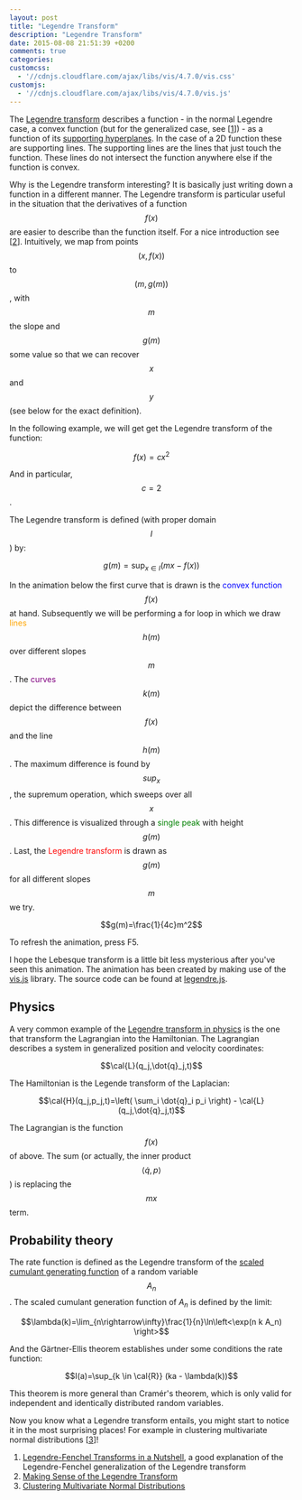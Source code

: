 ```yaml
---
layout: post
title: "Legendre Transform"
description: "Legendre Transform"
date: 2015-08-08 21:51:39 +0200
comments: true
categories:
customcss:
  - '//cdnjs.cloudflare.com/ajax/libs/vis/4.7.0/vis.css'
customjs:
  - '//cdnjs.cloudflare.com/ajax/libs/vis/4.7.0/vis.js'
---
```


The [Legendre transform](https://en.wikipedia.org/wiki/Legendre_transformation) describes a function - in the normal
Legendre case, a convex function (but for the generalized case, see [[1]]) - as a function of its
[supporting hyperplanes](https://en.wikipedia.org/wiki/Supporting_hyperplane). In the case of a 2D function these are
supporting lines. The supporting lines are the lines that just touch the function. These lines do not intersect the
function anywhere else if the function is convex.

Why is the Legendre transform interesting? It is basically just writing down a function in a different manner. The
Legendre transform is particular useful in the situation that the derivatives of a function $$f(x)$$ are easier to
describe than the function itself. For a nice introduction see [[2]]. Intuitively, we map from points $$(x,f(x))$$ to
$$(m,g(m))$$, with $$m$$ the slope and $$g(m)$$ some value so that we can recover $$x$$ and $$y$$ (see below for the
exact definition).

In the following example, we will get get the Legendre transform of the function:

$$f(x)=c x^2$$

And in particular, $$c=2$$.

The Legendre transform is defined (with proper domain $$I$$) by:

$$g(m)=\sup_{x \in I}(mx - f(x))$$

In the animation below the first curve that is drawn is the <font color='blue'>convex function</font> $$f(x)$$ at hand.
Subsequently we will be performing a for loop in which we draw <font color='orange'>lines</font> $$h(m)$$ over different slopes $$m$$.
The <font color='purple'>curves</font> $$k(m)$$ depict the
difference between $$f(x)$$ and the line $$h(m)$$.
The maximum difference is found by $$sup_x$$, the supremum operation, which sweeps over all $$x$$.
This difference is visualized through a <font color='green'>single peak</font> with height $$g(m)$$.
Last, the <font color='red'>Legendre transform</font> is drawn as $$g(m)$$ for all different slopes $$m$$ we try.

$$g(m)=\frac{1}{4c}m^2$$

To refresh the animation, press F5.

<div id="visualization"></div>

I hope the Lebesque transform is a little bit less mysterious after you've seen this animation. The animation has been
created by making use of the [vis.js](http://visjs.org/) library. The source code can be found at [legendre.js](/javascripts/legendre.js).

## Physics

A very common example of the [Legendre transform in physics](https://www.wikiwand.com/en/Hamiltonian_mechanics#/Mathematical_formalism) is the one that transform the Lagrangian into the Hamiltonian. The Lagrangian describes a system in generalized position and velocity
coordinates:

$$\cal{L}(q_j,\dot{q}_j,t)$$

The Hamiltonian is the Legende transform of the Laplacian:

$$\cal{H}(q_j,p_j,t)=\left( \sum_i \dot{q}_i p_i \right) - \cal{L}(q_j,\dot{q}_j,t)$$

The Lagrangian is the function $$f(x)$$ of above. The sum (or actually, the inner product $$\left<\dot{q},p\right>$$) is replacing the
$$mx$$ term.

## Probability theory

The rate function is defined as the Legendre transform of the [scaled cumulant generating function](https://en.wikipedia.org/wiki/Cumulant) of a random
variable $$A_n$$. The scaled cumulant generation function of $A_n$ is defined by the limit:

$$\lambda(k)=\lim_{n\rightarrow\infty}\frac{1}{n}\ln\left<\exp(n k A_n) \right>$$

And the Gärtner-Ellis theorem establishes under some conditions the rate function:

$$I(a)=\sup_{k \in \cal{R}} (ka - \lambda(k))$$

This theorem is more general than Cramér's theorem, which is only valid for independent and identically distributed
random variables.

Now you know what a Legendre transform entails, you might start to notice it in the most surprising places! For example
in clustering multivariate normal distributions [[3]]!

1. [Legendre-Fenchel Transforms in a Nutshell][1], a good explanation of the Legendre-Fenchel generalization of the Legendre transform
2. [Making Sense of the Legendre Transform][2]
3. [Clustering Multivariate Normal Distributions][3]

[1]: http://odessa.phy.sdsmt.edu/~andre/PHYS743/lfth2.pdf "Legendre-Fenchel Transforms in a Nutshell (2005) Touchette"
[2]: http://users.df.uba.ar/ariel/materias/FT3_2011_2C/Extra/LegendreTransform.pdf "Making Sense of the Legendre Transform (2008) Zia"
[3]: http://www.lix.polytechnique.fr/Labo/Frank.Nielsen/pdf/2008-C-ClusteringNormal-ETVC.pdf "Clustering Multivariate Normal Distributions (2008) Nielsen and Nock"

<script type="text/javascript" src="/javascripts/legendre.js">

